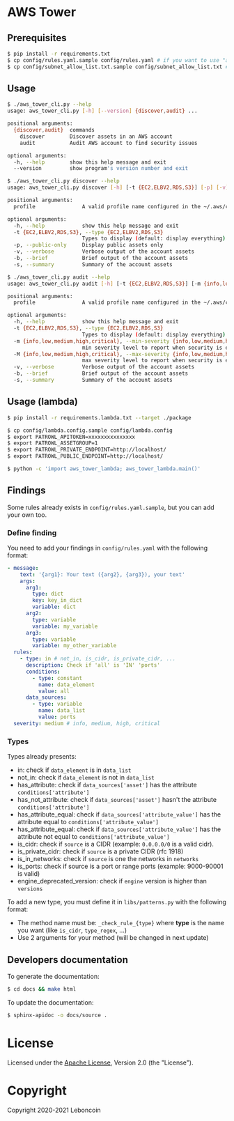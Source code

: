 # AWS Tower

## Prerequisites

```bash
$ pip install -r requirements.txt
$ cp config/rules.yaml.sample config/rules.yaml # if you want to use "audit"
$ cp config/subnet_allow_list.txt.sample config/subnet_allow_list.txt # if you want to use an allow list
```

## Usage

```bash
$ ./aws_tower_cli.py --help
usage: aws_tower_cli.py [-h] [--version] {discover,audit} ...

positional arguments:
  {discover,audit}  commands
    discover        Discover assets in an AWS account
    audit           Audit AWS account to find security issues

optional arguments:
  -h, --help        show this help message and exit
  --version         show program's version number and exit
```

```bash
$ ./aws_tower_cli.py discover --help
usage: aws_tower_cli.py discover [-h] [-t {EC2,ELBV2,RDS,S3}] [-p] [-v] [-b] [-s] profile

positional arguments:
  profile               A valid profile name configured in the ~/.aws/config file

optional arguments:
  -h, --help            show this help message and exit
  -t {EC2,ELBV2,RDS,S3}, --type {EC2,ELBV2,RDS,S3}
                        Types to display (default: display everything)
  -p, --public-only     Display public assets only
  -v, --verbose         Verbose output of the account assets
  -b, --brief           Brief output of the account assets
  -s, --summary         Summary of the account assets
```

```bash
$ ./aws_tower_cli.py audit --help
usage: aws_tower_cli.py audit [-h] [-t {EC2,ELBV2,RDS,S3}] [-m {info,low,medium,high,critical}] [-M {info,low,medium,high,critical}] [-v] [-b] [-s] profile

positional arguments:
  profile               A valid profile name configured in the ~/.aws/config file

optional arguments:
  -h, --help            show this help message and exit
  -t {EC2,ELBV2,RDS,S3}, --type {EC2,ELBV2,RDS,S3}
                        Types to display (default: display everything)
  -m {info,low,medium,high,critical}, --min-severity {info,low,medium,high,critical}
                        min severity level to report when security is enabled (default: medium)
  -M {info,low,medium,high,critical}, --max-severity {info,low,medium,high,critical}
                        max severity level to report when security is enabled (default: high)
  -v, --verbose         Verbose output of the account assets
  -b, --brief           Brief output of the account assets
  -s, --summary         Summary of the account assets
```

## Usage (lambda)

```bash
$ pip install -r requirements.lambda.txt --target ./package

$ cp config/lambda.config.sample config/lambda.config
$ export PATROWL_APITOKEN=xxxxxxxxxxxxxxx
$ export PATROWL_ASSETGROUP=1
$ export PATROWL_PRIVATE_ENDPOINT=http://localhost/
$ export PATROWL_PUBLIC_ENDPOINT=http://localhost/

$ python -c 'import aws_tower_lambda; aws_tower_lambda.main()'
```

## Findings

Some rules already exists in `config/rules.yaml.sample`, but you can add your own too.

### Define finding

You need to add your findings in `config/rules.yaml` with the following format:
```yaml
- message:
    text: '{arg1}: Your text ({arg2}, {arg3}), your text'
    args:
      arg1:
        type: dict
        key: key_in_dict
        variable: dict
      arg2:
        type: variable
        variable: my_variable
      arg3:
        type: variable
        variable: my_other_variable
  rules:
    - type: in # not_in, is_cidr, is_private_cidr, ...
      description: Check if 'all' is 'IN' 'ports'
      conditions:
        - type: constant
          name: data_element
          value: all
      data_sources:
        - type: variable
          name: data_list
          value: ports
  severity: medium # info, medium, high, critical
```

### Types

Types already presents:

- in: check if `data_element` is in `data_list`
- not_in: check if `data_element` is not in `data_list`
- has_attribute: check if `data_sources['asset']` has the attribute `conditions['attribute']`
- has_not_attribute: check if `data_sources['asset']` hasn't the attribute `conditions['attribute']`
- has_attribute_equal: check if `data_sources['attribute_value']` has the attribute equal to `conditions['attribute_value']`
- has_attribute_equal: check if `data_sources['attribute_value']` has the attribute not equal to `conditions['attribute_value']`
- is_cidr: check if `source` is a CIDR (example: `0.0.0.0/0` is a valid cidr).
- is_private_cidr: check if `source` is a private CIDR (rfc 1918)
- is_in_networks: check if `source` is one the networks in `networks`
- is_ports: check if source is a port or range ports (example: 9000-90001 is valid)
- engine_deprecated_version: check if `engine` version is higher than `versions`

To add a new type, you must define it in `libs/patterns.py` with the following format:

- The method name must be: `_check_rule_{type}` where **type** is the name you want (like `is_cidr`, `type_regex`, ...)
- Use 2 arguments for your method (will be changed in next update)

## Developers documentation

To generate the documentation:
```bash
$ cd docs && make html
```

To update the documentation:
```bash
$ sphinx-apidoc -o docs/source .
```

# License
Licensed under the [Apache License](https://github.com/leboncoin/aws-tower/blob/master/LICENSE), Version 2.0 (the "License").

# Copyright
Copyright 2020-2021 Leboncoin
